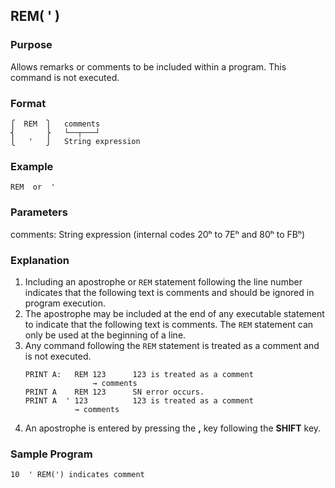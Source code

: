 ## REM( ' )

### Purpose
Allows remarks or comments to be included within a program. This command is not executed.

### Format
```basic
⎧  REM  ⎫   comments 
⎨       ⎬   └──┬───┘
⎩   '   ⎭   String expression
```

### Example
```basic
REM  or  '
```

### Parameters
comments: String expression (internal codes 20ʰ to 7Eʰ and 80ʰ to FBʰ)

### Explanation
1. Including an apostrophe or `REM` statement following the line number indicates
that the following text is comments and should be ignored in program execution.
2. The apostrophe may be included at the end of any executable statement to indicate that the following
text is comments. The `REM` statement can only be used at the beginning of a line.
3. Any command following the `REM` statement is treated as a comment and is not executed.
    ```basic
    PRINT A:   REM 123      123 is treated as a comment
                   → comments
    PRINT A    REM 123      SN error occurs.
    PRINT A  ' 123          123 is treated as a comment
               → comments 
    ```
4. An apostrophe is entered by pressing the **,** key following the **SHIFT** key.

### Sample Program
```basic
10  ' REM(') indicates comment
```
